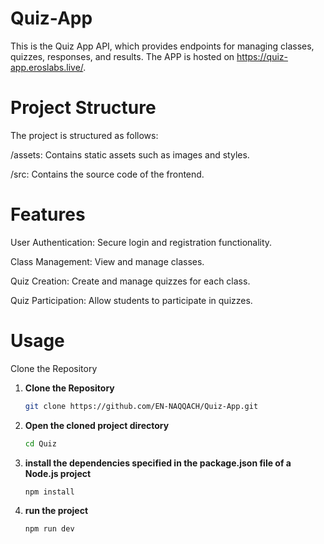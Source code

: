 # Quiz-App
This is the Quiz App API, which provides endpoints for managing classes, quizzes, responses, and results. The APP is hosted on https://quiz-app.eroslabs.live/.
# Project Structure
The project is structured as follows:

/assets: Contains static assets such as images and styles.

/src: Contains the source code of the frontend.
# Features
User Authentication: Secure login and registration functionality.

Class Management: View and manage classes.

Quiz Creation: Create and manage quizzes for each class.

Quiz Participation: Allow students to participate in quizzes.
# Usage

Clone the Repository
1. **Clone the Repository**
   ```bash
   git clone https://github.com/EN-NAQQACH/Quiz-App.git

2. **Open the cloned project directory**
    ```bash
    cd Quiz

3. **install the dependencies specified in the package.json file of a Node.js project**
    ```bash
    npm install

4. **run the project**
    ```bash
    npm run dev
